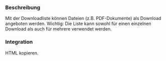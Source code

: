 ### Beschreibung
Mit der Downloadliste können Dateien (z.B. PDF-Dokumente) als Download angeboten werden. Wichtig: Die Liste kann sowohl für einen einzelnen Download als auch für mehrere verwendet werden. 

### Integration

HTML kopieren.
